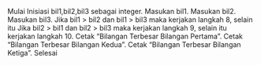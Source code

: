 Mulai
Inisiasi bil1,bil2,bil3 sebagai integer.
Masukan bil1.
Masukan bil2.
Masukan bil3.
Jika bil1 > bil2 dan bil1 > bil3 maka kerjakan langkah 8, selain itu
Jika bil2 > bil1 dan bil2 > bil3 maka kerjakan langkah 9, selain itu kerjakan langkah 10.
Cetak “Bilangan Terbesar Bilangan Pertama”.
Cetak “Bilangan Terbesar Bilangan Kedua”.
Cetak “Bilangan Terbesar Bilangan Ketiga”.
Selesai